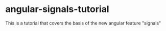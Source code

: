 # angular-signals-tutorial
This is a tutorial that covers the basis of the new angular feature "signals"
